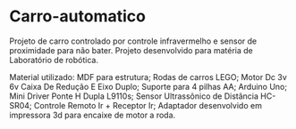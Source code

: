 # Carro-automatico
Projeto de carro controlado por controle infravermelho e sensor de proximidade para não bater.
Projeto desenvolvido para matéria de Laboratório de robótica.

Material utilizado:
MDF para estrutura;
Rodas de carros LEGO;
Motor Dc 3v 6v Caixa De Redução E Eixo Duplo;
Suporte para 4 pilhas AA;
Arduino Uno;
Mini Driver Ponte H Dupla L9110s;
Sensor Ultrassônico de Distância HC-SR04;
Controle Remoto Ir + Receptor Ir;
Adaptador desenvolvido em impressora 3d para encaixe de motor a roda.
